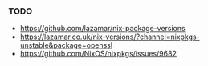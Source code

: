 ### TODO
- https://github.com/lazamar/nix-package-versions
- https://lazamar.co.uk/nix-versions/?channel=nixpkgs-unstable&package=openssl
- https://github.com/NixOS/nixpkgs/issues/9682
